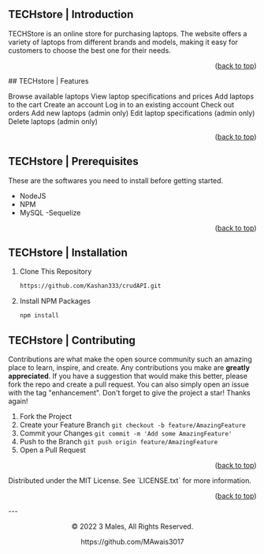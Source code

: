 <a name="readme-top"></a>
## TECHstore | Introduction

TECHStore is an online store for purchasing laptops. The website offers a variety of laptops from different brands and models, making it easy for customers to choose the best one for their needs.

<p align="right">(<a href="#readme-top">back to top</a>)</p>
## TECHstore | Features

Browse available laptops
View laptop specifications and prices
Add laptops to the cart
Create an account
Log in to an existing account
Check out orders
Add new laptops (admin only)
Edit laptop specifications (admin only)
Delete laptops (admin only)

<p align="right">(<a href="#readme-top">back to top</a>)</p>

## TECHstore | Prerequisites

These are the softwares you need to install before getting started.
- NodeJS
- NPM
- MySQL
-Sequelize

<p align="right">(<a href="#readme-top">back to top</a>)</p>

## TECHstore | Installation

1. Clone This Repository

   ```sh
   https://github.com/Kashan333/crudAPI.git
2. Install NPM Packages
   ```sh
   npm install 
## TECHstore | Contributing
Contributions are what make the open source community such an amazing place to learn, inspire, and create. Any contributions you make are **greatly appreciated**.
If you have a suggestion that would make this better, please fork the repo and create a pull request. You can also simply open an issue with the tag "enhancement".
Don't forget to give the project a star! Thanks again!
1. Fork the Project
2. Create your Feature Branch `git checkout -b feature/AmazingFeature`
3. Commit your Changes `git commit -m 'Add some AmazingFeature'`
4. Push to the Branch `git push origin feature/AmazingFeature`
5. Open a Pull Request
<p align="right">(<a href="#readme-top">back to top</a>)</p>
Distributed under the MIT License. See `LICENSE.txt` for more information.
<p align="right">(<a href="#readme-top">back to top</a>)</p>
---
<p align="center"> © 2022 3 Males, All Rights Reserved. </p>
<p align="center">
https://github.com/MAwais3017
</p>
